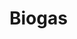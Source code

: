 # Biogas
<!-- AÑADIR CUANTO SEA POSIBLE UN README PROPIAMENTE ECHO, EL ANTERIOR SE BORRO POR PROBLEMAS CON EL COMMIT Y EL CLONE-->
